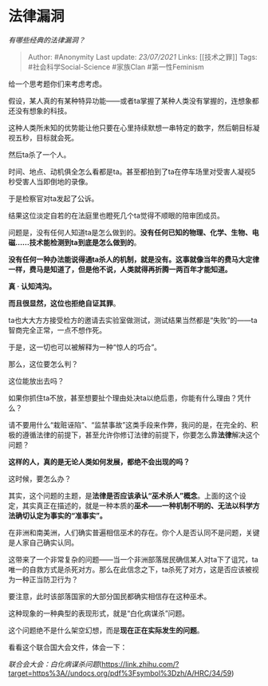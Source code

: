 # 法律漏洞
*有哪些经典的法律漏洞？*

> Author: #Anonymity
Last update: *23/07/2021* 
Links: [[技术之罪]]
Tags:  #社会科学Social-Science #家族Clan #第一性Feminism



给一个思考题你们来考虑考虑。

假设，某人真的有某种特异功能——或者ta掌握了某种人类没有掌握的，连想象都还没有想象的科技。

这种人类所未知的优势能让他只要在心里持续默想一串特定的数字，然后朝目标凝视五秒，目标就会死。

然后ta杀了一个人。

时间、地点、动机俱全怎么看都是ta。甚至都拍到了ta在停车场里对受害人凝视5秒受害人当即倒地的录像。

于是检察官对ta发起了公诉。

结果这位淡定自若的在法庭里也瞪死几个ta觉得不顺眼的陪审团成员。

问题是，没有任何人知道ta是怎么做到的。**没有任何已知的物理、化学、生物、电磁……技术能检测到ta到底是怎么做到的**。

**没有任何一种办法能说得通ta杀人的机制，就是没有。这事就像当年的费马大定律一样，费马是知道了，但是他不说，人类就得再折腾一两百年才能知道。**

**真 · 认知鸿沟。**

**而且很显然，这位也拒绝自证其罪**。

ta也大大方方接受检方的邀请去实验室做测试，测试结果当然都是“失败”的——ta智商完全正常，一点不想作死。

于是，这一切也可以被解释为一种“惊人的巧合”。

那么，这位要怎么判？

这位能放出去吗？

如果你抓住ta不放，甚至想要扯个理由处决ta以绝后患，你能有什么理由？凭什么？

请不要用什么“栽赃诬陷”、“监禁事故”这类手段来作弊，我问的是，在完全的、积极的遵循法律的前提下，甚至允许你修订法律的前提下，你要怎么靠**法律**解决这个问题？

**这样的人，真的是无论人类如何发展，都绝不会出现的吗？**

这时候，要怎么办？

其实，这个问题的主题，是**法律是否应该承认“巫术杀人”概念**。上面的这个设定，其实真正在描述的，就是一种本质的**巫术——一种机制不明的、无法以科学方法确切认定为事实的“准事实”。**

在非洲和南美洲，人们确实普遍相信巫术的存在。你个人是否认同不是问题，关键是人家自己确实认同。

这带来了一个非常复杂的问题——当一个非洲部落居民确信某人对ta下了诅咒，ta唯一的自救方式是杀死对方。那么在此信念之下，ta杀死了对方，这是否应该被视为一种正当防卫行为？

要注意，此时该部落国家的大部分国民都确实相信存在这种巫术。

这种现象的一种典型的表现形式，就是“白化病谋杀”问题。

这个问题绝不是什么架空幻想，而是**现在正在实际发生的问题**。

看看这个联合国大会文件，体会一下：

*联合会大会：白化病谋杀问题*(https://link.zhihu.com/?target=https%3A//undocs.org/pdf%3Fsymbol%3Dzh/A/HRC/34/59)

